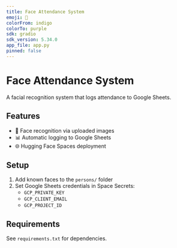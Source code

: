 ```yaml
---
title: Face Attendance System
emoji: 📸
colorFrom: indigo
colorTo: purple
sdk: gradio
sdk_version: 5.34.0
app_file: app.py
pinned: false
---
```


# Face Attendance System

A facial recognition system that logs attendance to Google Sheets.

## Features
- 👥 Face recognition via uploaded images
- 📊 Automatic logging to Google Sheets
- 🌐 Hugging Face Spaces deployment

## Setup
1. Add known faces to the `persons/` folder
2. Set Google Sheets credentials in Space Secrets:
   - `GCP_PRIVATE_KEY`
   - `GCP_CLIENT_EMAIL`
   - `GCP_PROJECT_ID`

## Requirements
See `requirements.txt` for dependencies.

